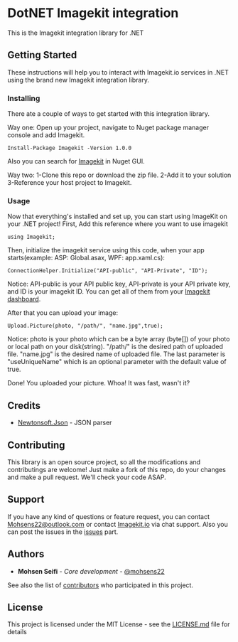 # DotNET Imagekit integration
This is the Imagekit integration library for .NET

## Getting Started
These instructions will help you to interact with Imagekit.io services in .NET using the brand new Imagekit integration library.

### Installing
There ate a couple of ways to get started with this integration library.

Way one:
Open up your project, navigate to Nuget package manager console and add Imagekit.
```
Install-Package Imagekit -Version 1.0.0
```
Also you can search for [Imagekit](https://www.nuget.org/packages/Imagekit/1.0.0) in Nuget GUI.

Way two:
1-Clone this repo or download the zip file.
2-Add it to your solution
3-Reference your host project to Imagekit.

### Usage
Now that everything's installed and set up, you can start using ImageKit on your .NET project!
First, Add this reference where you want to use imagekit
```
using Imagekit;
```
Then, initialize the imagekit service using this code, when your app starts(example: ASP: Global.asax, WPF: app.xaml.cs): 
```
ConnectionHelper.Initialize("API-public", "API-Private", "ID");
```
Notice: API-public is your API public key, API-private is your API private key, and ID is your imagekit ID. You can get all of them from your [Imagekit dashboard](https://imagekit.io/dashboard).

After that you can upload your image:
```
Upload.Picture(photo, "/path/", "name.jpg",true);
```
Notice: photo is your photo which can be a byte array (byte[]) of your photo or local path on your disk(string). "/path/" is the desired path of uploaded file. "name.jpg" is the desired name of uploaded file. The last parameter is "useUniqueName" which is  an optional parameter with the default value of true.

Done! You uploaded your picture.
Whoa! It was fast, wasn't it?


## Credits

* [Newtonsoft.Json](https://www.nuget.org/packages/Newtonsoft.Json/) - JSON parser

## Contributing

This library is an open source project, so all the modifications and contributings are welcome! Just make a fork of this repo, do your changes and make a pull request. We'll check your code ASAP.

## Support

If you have any kind of questions or feature request, you can contact [Mohsens22@outlook.com](mailto:Mohsens22@outlook.com) or contact [Imagekit.io](https://imagekit.io) via chat support.
Also you can post the issues in the [issues](https://github.com/imagekit-developer/dotnet-imagekit-integration/issues) part.

## Authors

* **Mohsen Seifi** - *Core development* - [@mohsens22](https://github.com/mohsens22)

See also the list of [contributors](https://github.com/github.com/imagekit-developer/dotnet-imagekit-integration/contributors) who participated in this project.

## License

This project is licensed under the MIT License - see the [LICENSE.md](LICENSE.md) file for details








